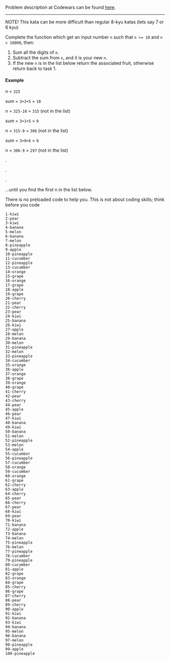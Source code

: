 Problem description at Codewars can be found
[here](https://www.codewars.com/kata/56c5847f27be2c3db20009c3/train/python).

-------------

NOTE! This kata can be more difficult than regular 8-kyu katas (lets say 7 or 6 kyu)
<br>

Complete the function which get an input number `n` such that `n >= 10` and `n < 10000`, then:
1. Sum all the digits of `n`.
2. Subtract the sum from `n`, and it is your new `n`.
3. If the new `n` is in the list below return the associated fruit, otherwise return back to task 1.

#### Example
n = `325`

sum = `3+2+5` = `10`

n = `325-10` = `315` (not in the list)

sum = `3+1+5` = `9`

n = `315-9` = `306` (not in the list)

sum = `3+0+6` = `9`

n = `306-9` = `297` (not in the list)

.

.

.

...until you find the first n in the list below.
<br>

There is no preloaded code to help you. This is not about coding skills; think before you code
```
1-kiwi
2-pear
3-kiwi
4-banana
5-melon
6-banana
7-melon
8-pineapple
9-apple
10-pineapple
11-cucumber
12-pineapple
13-cucumber
14-orange
15-grape
16-orange
17-grape
18-apple
19-grape
20-cherry
21-pear
22-cherry
23-pear
24-kiwi
25-banana
26-kiwi
27-apple
28-melon
29-banana
30-melon
31-pineapple
32-melon
33-pineapple
34-cucumber
35-orange
36-apple
37-orange
38-grape
39-orange
40-grape
41-cherry
42-pear
43-cherry
44-pear
45-apple
46-pear
47-kiwi
48-banana
49-kiwi
50-banana
51-melon
52-pineapple
53-melon
54-apple
55-cucumber
56-pineapple
57-cucumber
58-orange
59-cucumber
60-orange
61-grape
62-cherry
63-apple
64-cherry
65-pear
66-cherry
67-pear
68-kiwi
69-pear
70-kiwi
71-banana
72-apple
73-banana
74-melon
75-pineapple
76-melon
77-pineapple
78-cucumber
79-pineapple
80-cucumber
81-apple
82-grape
83-orange
84-grape
85-cherry
86-grape
87-cherry
88-pear
89-cherry
90-apple
91-kiwi
92-banana
93-kiwi
94-banana
95-melon
96-banana
97-melon
98-pineapple
99-apple
100-pineapple
```
